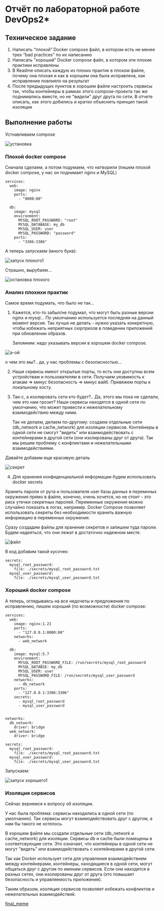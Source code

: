 # Отчёт по лабораторной работе DevOps2*

## Техническое задание

1. Написать “плохой” Docker compose файл, в котором есть не менее трех “bad practices” по их написанию
2. Написать “хороший” Docker compose файл, в котором эти плохие практики исправлены
3. В Readme описать каждую из плохих практик в плохом файле, почему она плохая и как в хорошем она была исправлена, как исправление повлияло на результат
4. После предыдущих пунктов в хорошем файле настроить сервисы так, чтобы контейнеры в рамках этого compose-проекта так же поднимались вместе, но не "видели" друг друга по сети. В отчете описать, как этого добились и кратко объяснить принцип такой изоляции

## Выполнение работы


Устнавливаем compose

![установка](https://github.com/paltovkletku/babaiki_devops_clouds/blob/main/DevOps/Lab2*/media/%D1%83%D1%81%D1%82%D0%B0%D0%BD%D0%BE%D0%B2%D0%BA%D0%B0%20%D0%BA%D0%BE%D0%BC%D0%BF%D0%BE%D0%B7%D0%B0.jpg)

### Плохой docker compose

Сначала сделаем, а потом подумаем, что натворили (пишем плохой docker compose, у нас он поднимает nginx и MySQL)

```
services:
  web:
    image: nginx
    ports:
      - "8000:80"

  db:
    image: mysql
    environment:
      MYSQL_ROOT_PASSWORD: "root"
      MYSQL_DATABASE: my_db
      MYSQL_USER: user
      MYSQL_PASSWORD: "password"
    ports:
      - "3306:3306"

```

А теперь запускаем (много букв):

![запуск плохого1](https://github.com/paltovkletku/babaiki_devops_clouds/blob/main/DevOps/Lab2*/media/bad_on)


Страшно, вырубаем...

![остановка плохого](https://github.com/paltovkletku/babaiki_devops_clouds/blob/main/DevOps/Lab2*/media/bad_off)

### Анализ плохихи практик

Самое время подумать, что было не так...

1. Кажется, кто-то забыл/не подумал, что могут быть разные версии nginx и mysql... По умолчанию используется последняя на данный момент версия. Так лучше не делать - нужно указать конкретную, чтобы избежать неприятных сюрпризов в поведении приложений при обновлении образов.
  
   Запомним: надо указывать версии в хорошем docker compose.

![а-ой](https://github.com/paltovkletku/babaiki_devops_clouds/blob/main/DevOps/Lab2*/media/%D0%B1%D0%B5%D0%B7%D0%BE%D0%BF%D0%B0%D1%81%D0%BD%D0%BE%D1%81%D1%82%D1%8C.jpg)

о чем это мы?.. да, у нас проблемы с безопасностью...

2. Наши сервисы имеют открытые порты, то есть они доступны всем устройствам и пользователям в сети. Получаем уязвимость к атакам => минус безопасность => минус вайб.
   Привяжем порты к локальному хосту.

3. Так-с, а изолировать сети кто будет?.. Да, этого мы пока не сделали, чем это нам грозит? Наши сервисы находятся в одной сети по умолчанию, что может привести к нежелательному взаимодействию между ними.
  
   Так не делаем, делаем по-другому: создаем отдельные сети (db_network и cache_network) для изоляции сервисов. Контейнеры в одной сети не смогут "видеть" или взаимодействовать с контейнерами в другой сети (они изолированы друг от друга). Так мы решим проблему с конфликтами и нежелательными взаимодействиями.

Давайте добавим еще красивую деталь

![секрет](https://github.com/paltovkletku/babaiki_devops_clouds/blob/main/DevOps/Lab2*/media/%D1%81%D0%B5%D0%BA%D1%80%D0%B5%D1%82.png)

4. Для хранения конфиденциальной информации будем использовать docker secrets

Хранить пароли от рута и пользователя user базы данных в перемнных окружения прямо в файле, конечно, очень хочется, но не стоит - это риск утечки секретных паролей. Переменные окружения можно случайно показать в логах, например. Docker Compose позволяет использовать секреты без необходимости хранить важную информацию в переменных окружения.

Сразу создадим файлы для хранения секретов и запишем туда пароли. Будем надеяться, что они лежат в достаточно надежном месте.

![файл](https://github.com/paltovkletku/babaiki_devops_clouds/blob/main/DevOps/Lab2*/media/%D1%81%D0%B5%D0%BA%D1%80%D0%B5%D1%82%D1%8B-%D0%BD%D0%B0%D1%87%D0%B0%D0%BB%D0%BE.jpg)

В код добавим такой кусочек:

```
secrets:
  mysql_root_password:
    file: ./secrets/mysql_root_password.txt
  mysql_user_password:
    file: ./secrets/mysql_user_password.txt
```

### Хороший docker compose

А теперь, оглядываясь на все недочеты и предложения по исправлению, пишем хороший (по возможности) docker compose:

```
services:
  web:
    image: nginx:1.21
    ports:
      - "127.0.0.1:8000:80"
    networks:
      - web_network

  db:
    image: mysql:5.7
    environment:
      MYSQL_ROOT_PASSWORD_FILE: /run/secrets/mysql_root_password
      MYSQL_DATABSE: my_db
      MYSQL_USER: user
      MYSQL_PASSWORD_FILE: /run/secrets/mysql_user_password
    networks:
      - db_network
    ports:
      - "127.0.0.1:3306:3306"
    secrets:
      - mysql_root_password
      - mysql_user_password


networks:
  db_network:
    driver: bridge
  web_network:
    driver: bridge

secrets:
  mysql_root_password:
    file: ./secrets/mysql_root_password.txt
  mysql_user_password:
    file: ./secrets/mysql_user_password.txt

```

Запускаем:

![запуск хорошего1](https://github.com/paltovkletku/babaiki_devops_clouds/blob/main/DevOps/Lab2*/media/good_on)


### Изоляция сервисов

Сейчас вернемся к вопросу об изоляции.

У нас была проблема: сервисы находились в одной сети (по умолчанию). Так сервисы могут взаимодействовать друг с другом, а нам бы такого не хотелось.

В хорошем файле мы создали отдельные сети (db_network и cache_network) для изоляции. 
Сервисы db и cache были помещены в соответсвующие сети. Это означает, что контейнеры в одной сети не могут "видеть" или взаимодействовать с контейнерами в другой сети.

Так как Docker использует сети для управления взаимодействием между контейнерами, контейнеры, находящиеся в одной сети, могут общаться друг с другом по именам сервисов. Если они находятся в разных сетях, они изолированы друг от друга (это повышает безопасность и управляемость приложения).

Таким образом, изоляция сервисов позволяет избежать конфликтов и нежелательных взаимодействий.

[final_meme](https://github.com/paltovkletku/babaiki_devops_clouds/blob/main/DevOps/Lab2*/media/meme)

